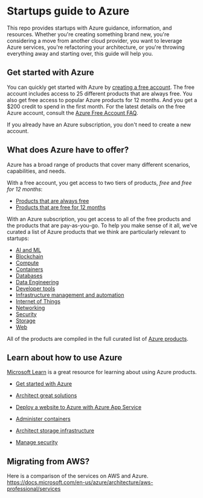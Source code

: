 # Startups guide to Azure
This repo provides startups with Azure guidance, information, and resources. Whether you're creating something brand new, you're considering a move from another cloud provider, you want to leverage Azure services, you're refactoring your architecture, or you're throwing everything away and starting over, this guide will help you.

## Get started with Azure
You can quickly get started with Azure by [creating a free account](https://azure.microsoft.com/en-us/). The free account includes access to 25 different products that are always free. You also get free access to popular Azure products for 12 months. And you get a $200 credit to spend in the first month. For the latest details on the free Azure account, consult the [Azure Free Account FAQ](https://azure.microsoft.com/en-us/free/free-account-faq/).

If you already have an Azure subscription, you don't need to create a new account.

## What does Azure have to offer?
Azure has a broad range of products that cover many different scenarios, capabilities, and needs.

With a free account, you get access to two tiers of products, *free* and *free for 12 months*:

- [Products that are always free](products/azure-products-free.md)
- [Products that are free for 12 months](products/azure-products-free-trial.md)

With an Azure subscription, you get access to all of the free products and the products that are pay-as-you-go. To help you make sense of it all, we've curated a list of Azure products that we think are particularly relevant to startups:

- [AI and ML](products/azure-products.md#ai-and-ml)
- [Blockchain](products/azure-products.md#blockchain)
- [Compute](products/azure-products.md#compute)
- [Containers](products/azure-products.md#containers)
- [Databases](products/azure-products.md#databases)
- [Data Engineering](products/azure-products.md#data-engineering)
- [Developer tools](products/azure-products.md#developer-tools)
- [Infrastructure management and automation](products/azure-products.md#infrastructure-management-and-automation)
- [Internet of Things](products/azure-products.md#internet-of-things)
- [Networking](products/azure-products.md#networking)
- [Security](azure-products.md#security)
- [Storage](products/azure-products.md#storage)
- [Web](products/azure-products.md#web)

All of the products are compiled in the full curated list of [Azure products](products/azure-products.md).

## Learn about how to use Azure
[Microsoft Learn](https://docs.microsoft.com/en-us/learn/browse/?products=azure&resource_type=learning%20path) is a great resource for learning about using Azure products.

- [Get started with Azure](https://docs.microsoft.com/en-us/users/RobertStandefer-8146/collections/wpmzto47zxj3o)

- [Architect great solutions](https://docs.microsoft.com/en-us/learn/paths/architect-great-solutions-in-azure/)

- [Deploy a website to Azure with Azure App Service](https://docs.microsoft.com/en-us/learn/paths/deploy-a-website-with-azure-app-service/)

- [Administer containers](https://docs.microsoft.com/en-us/learn/paths/administer-containers-in-azure/)

- [Architect storage infrastructure](https://docs.microsoft.com/en-us/learn/paths/architect-storage-infrastructure/)

- [Manage security](https://docs.microsoft.com/en-us/users/robertstandefer-8146/collections/wpmzto4or14yk)

## Migrating from AWS?
Here is a comparison of the services on AWS and Azure. https://docs.microsoft.com/en-us/azure/architecture/aws-professional/services
